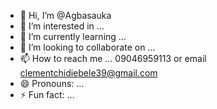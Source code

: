 - 👋 Hi, I’m @Agbasauka
- 👀 I’m interested in ...
- 🌱 I’m currently learning ...
- 💞️ I’m looking to collaborate on ...
- 📫 How to reach me ... 09046959113 or email clementchidiebele39@gmail.com
- 😄 Pronouns: ...
- ⚡ Fun fact: ...

<!---
Agbasauka/Agbasauka is a ✨ special ✨ repository because its `README.md` (this file) appears on your GitHub profile.
You can click the Preview link to take a look at your changes.
--->
